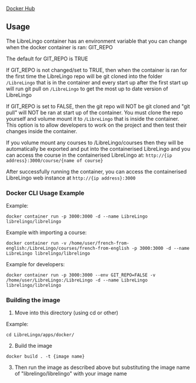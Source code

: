 [Docker Hub](https://hub.docker.com/r/librelingo/librelingo)
## Usage
The LibreLingo container has an environment variable that you can change when the docker container is ran: GIT_REPO

The default for GIT_REPO is TRUE

If GIT_REPO is not changed/set to TRUE, then when the container is ran for the first time the LibreLingo repo will be git cloned into the folder ```/LibreLingo``` that is in the container and every start up after the first start up will run git pull on ```/LibreLingo``` to get the most up to date version of LibreLingo

If GIT_REPO is set to FALSE, then the git repo will NOT be git cloned and "git pull" will NOT be ran at start up of the container. You must clone the repo yourself and volume mount it to ```/LibreLingo``` that is inside the container. This option is to allow developers to work on the project and then test their changes inside the container.

If you volume mount any courses to /LibreLingo/courses then they will be automatically be exported and put into the containerised LibreLingo and you can access the course in the containerised LibreLingo at: ```http://{ip address}:3000/course/{name of course}```

After successfully running the container, you can access the containerised LibreLingo web instance at ```http://{ip address}:3000```
### Docker CLI Usage Example
Example:
```
docker container run -p 3000:3000 -d --name LibreLingo librelingo/librelingo
```
Example with importing a course:
```
docker container run -v /home/user/french-from-english:/LibreLingo/courses/french-from-english -p 3000:3000 -d --name LibreLingo librelingo/librelingo
```
Example for developers:
```
docker container run -p 3000:3000 --env GIT_REPO=FALSE -v /home/user/LibreLingo:/LibreLingo -d --name LibreLingo librelingo/librelingo
```
### Building the image
1. Move into this directory (using cd or other)

Example:
```
cd LibreLingo/apps/docker/
```
2. Build the image
```
docker build . -t {image name}
```
3. Then run the image as described above but substituting the image name of "librelingo/librelingo" with your image name
